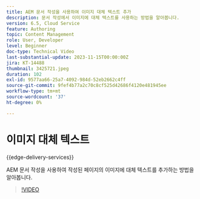 ```yaml
---
title: AEM 문서 작성을 사용하여 이미지 대체 텍스트 추가
description: 문서 작성에서 이미지에 대체 텍스트를 사용하는 방법을 알아봅니다.
version: 6.5, Cloud Service
feature: Authoring
topic: Content Management
role: User, Developer
level: Beginner
doc-type: Technical Video
last-substantial-update: 2023-11-15T00:00:00Z
jira: KT-14488
thumbnail: 3425721.jpeg
duration: 102
exl-id: 9577aa66-25a7-4092-984d-52eb2662c4ff
source-git-commit: 9fef4b77a2c70c8cf525d42686f4120e481945ee
workflow-type: tm+mt
source-wordcount: '37'
ht-degree: 0%

---
```


# 이미지 대체 텍스트

{{edge-delivery-services}}

AEM 문서 작성을 사용하여 작성된 페이지의 이미지에 대체 텍스트를 추가하는 방법을 알아봅니다.

>[!VIDEO](https://video.tv.adobe.com/v/3425721/?learn=on)
